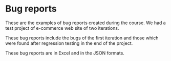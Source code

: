 # Bug reports
These are the examples of bug reports created during the course. We had a test project of e-commerce web site of two iterations. 

These bug reports include the bugs of the first iteration and those which were found after regression testing in the end of the project. 

These bug reports are in Excel and in the JSON formats.
